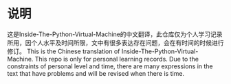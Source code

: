 # 说明
这是Inside-The-Python-Virtual-Machine的中文翻译，此仓库仅为个人学习记录所用，因个人水平及时间所限，文中有很多表达存在问题，会在有时间的时候进行修订。
This is the Chinese translation of Inside-The-Python-Virtual-Machine. This repo is only for personal learning records. Due to the constraints of personal level and time, there are many expressions in the text that have problems and will be revised when there is time.

